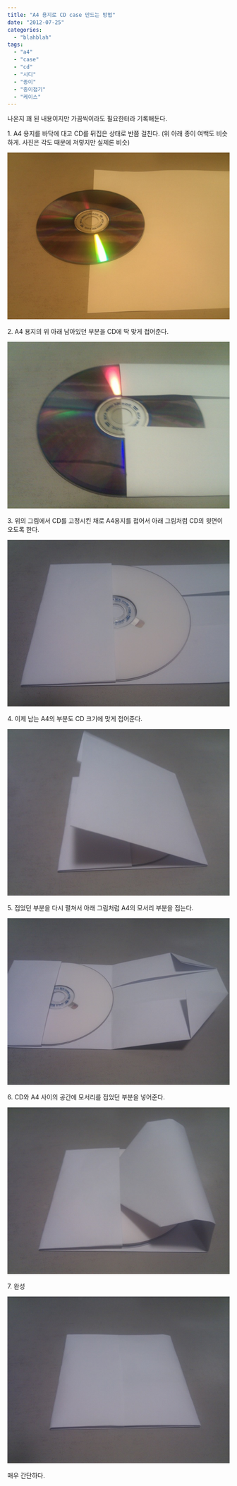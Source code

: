 ```yaml
---
title: "A4 용지로 CD case 만드는 방법"
date: "2012-07-25"
categories: 
  - "blahblah"
tags: 
  - "a4"
  - "case"
  - "cd"
  - "시디"
  - "종이"
  - "종이접기"
  - "케이스"
---
```


나온지 꽤 된 내용이지만 가끔씩이라도 필요한터라 기록해둔다.

1\. A4 용지를 바닥에 대고 CD를 뒤집은 상태로 반쯤 걸친다. (위 아래 종이 여백도 비슷하게. 사진은 각도 때문에 저렇지만 실제론 비슷)

[![](images/IMG_20120726_012445.jpg "IMG_20120726_012445")](https://blurblah.net/wp-content/uploads/2012/07/IMG_20120726_012445.jpg)

2\. A4 용지의 위 아래 남아있던 부분을 CD에 딱 맞게 접어준다.

[![](images/IMG_20120726_012543.jpg "IMG_20120726_012543")](https://blurblah.net/wp-content/uploads/2012/07/IMG_20120726_012543.jpg)

3\. 위의 그림에서 CD를 고정시킨 채로 A4용지를 접어서 아래 그림처럼 CD의 윗면이 오도록 한다.

[![](images/IMG_20120726_012618.jpg "IMG_20120726_012618")](https://blurblah.net/wp-content/uploads/2012/07/IMG_20120726_012618.jpg)

4\. 이제 남는 A4의 부분도 CD 크기에 맞게 접어준다.

[![](images/IMG_20120726_012640.jpg "IMG_20120726_012640")](https://blurblah.net/wp-content/uploads/2012/07/IMG_20120726_012640.jpg)

5\. 접었던 부분을 다시 펼쳐서 아래 그림처럼 A4의 모서리 부분을 접는다.

[![](images/IMG_20120726_012708.jpg "IMG_20120726_012708")](https://blurblah.net/wp-content/uploads/2012/07/IMG_20120726_012708.jpg)

6\. CD와 A4 사이의 공간에 모서리를 접었던 부분을 넣어준다.

[![](images/IMG_20120726_012725.jpg "IMG_20120726_012725")](https://blurblah.net/wp-content/uploads/2012/07/IMG_20120726_012725.jpg)

7\. 완성

[![](images/IMG_20120726_012735.jpg "IMG_20120726_012735")](https://blurblah.net/wp-content/uploads/2012/07/IMG_20120726_012735.jpg)

매우 간단하다.
